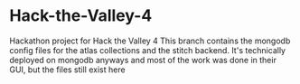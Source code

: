 # Hack-the-Valley-4
Hackathon project for Hack the Valley 4
This branch contains the mongodb config files for the atlas collections and the stitch backend. It's technically
deployed on mongodb anyways and most of the work was done in their GUI, but the files still exist here
